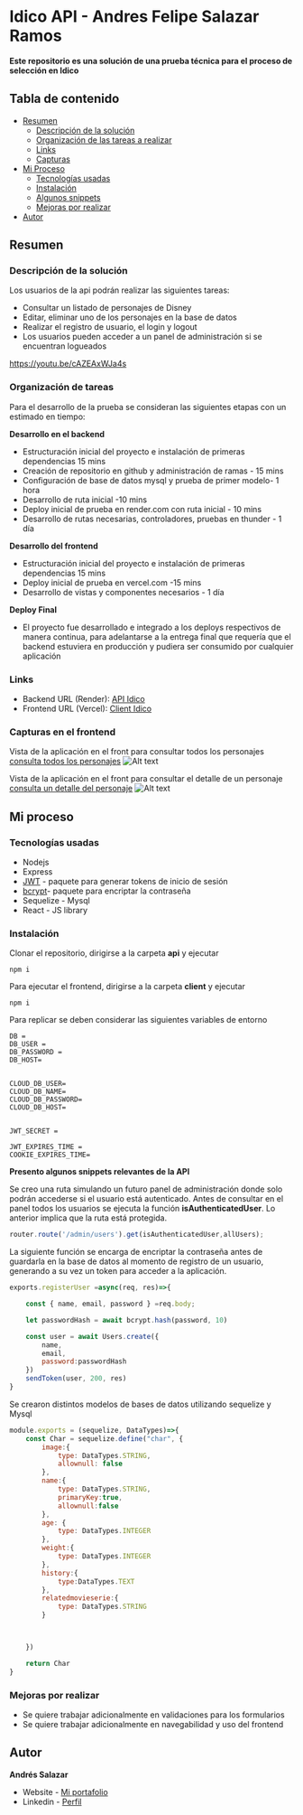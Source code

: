# Idico API - Andres Felipe Salazar Ramos

**Este repositorio es una solución de una prueba técnica para el proceso de selección en Idico**

## Tabla de contenido

- [Resumen](#resumen)
  - [Descripción de la solución](#descripción-de-la-solución)
  - [Organización de las tareas a realizar](#organización-de-tareas)
  - [Links](#links)
  - [Capturas](#capturas-en-el-frontend)
- [Mi Proceso](#my-process)
  - [Tecnologías usadas](#tecnologías-usadas)
  - [Instalación](#instalación)
  - [Algunos snippets](#algunos-snippets)
  - [Mejoras por realizar](#mejoras-por-realizar)
- [Autor](#autor)




## Resumen

### Descripción de la solución

Los usuarios de la api podrán realizar las siguientes tareas:

- Consultar un listado de personajes de Disney
- Editar, eliminar uno de los personajes en la base de datos
- Realizar el registro de usuario, el login y logout
- Los usuarios pueden acceder a un panel de administración si se encuentran logueados

https://youtu.be/cAZEAxWJa4s

### Organización de tareas

Para el desarrollo de la prueba se consideran las siguientes etapas con un estimado en tiempo:

**Desarrollo en el backend**

- Estructuración inicial del proyecto e instalación de primeras dependencias 15 mins
- Creación de repositorio en github y administración de ramas - 15 mins
- Configuración de base de datos mysql y prueba de primer modelo- 1 hora
- Desarrollo de ruta inicial -10 mins
- Deploy inicial de prueba en render.com con ruta inicial - 10 mins
- Desarrollo de rutas necesarias, controladores, pruebas en thunder - 1 día

**Desarrollo del frontend**

- Estructuración inicial del proyecto e instalación de primeras dependencias 15 mins
- Deploy inicial de prueba en vercel.com -15 mins
- Desarrollo de vistas y componentes necesarios  - 1 día

**Deploy Final**
- El proyecto fue desarrollado e integrado a los deploys respectivos de manera continua, para adelantarse a la entrega final que requería que el backend estuviera en producción y pudiera ser consumido por cualquier aplicación

### Links

- Backend URL (Render): [API Idico](https://myidicoapi.onrender.com/)
- Frontend URL (Vercel): [Client Idico](https://apiidico-1utf.vercel.app/getChars)

### Capturas en el frontend

Vista de la aplicación en el front para consultar todos los personajes
[consulta todos los personajes](https://apiidico-1utf.vercel.app/getChars)
![Alt text](image-1.png)

Vista de la aplicación en el front para consultar el detalle de un personaje
[consulta un detalle del personaje](https://apiidico-1utf.vercel.app/char/3)
![Alt text](image-2.png)



## Mi proceso

### Tecnologías usadas

- Nodejs
- Express
- [JWT](https://www.npmjs.com/package/jsonwebtoken) - paquete para generar tokens de inicio de sesión
- [bcrypt](https://www.npmjs.com/package/bcryptjs)- paquete para encriptar la contraseña
- Sequelize - Mysql
- React - JS library


### Instalación

Clonar el repositorio, dirigirse a la carpeta **api** y ejecutar
```
npm i
```
Para ejecutar el frontend, dirigirse a la carpeta **client** y ejecutar
```
npm i
```

Para replicar se deben considerar las siguientes variables de entorno

```
DB =
DB_USER =
DB_PASSWORD =
DB_HOST=


CLOUD_DB_USER=
CLOUD_DB_NAME=
CLOUD_DB_PASSWORD=
CLOUD_DB_HOST=


JWT_SECRET =

JWT_EXPIRES_TIME =
COOKIE_EXPIRES_TIME=
```

**Presento algunos snippets relevantes de la API**

Se creo una ruta simulando un futuro panel de administración donde solo podrán accederse si
el usuario está autenticado. Antes de consultar en el panel todos los usuarios se ejecuta la función **isAuthenticatedUser**. Lo anterior implica que la ruta está protegida.
```js
router.route('/admin/users').get(isAuthenticatedUser,allUsers);
```


La siguiente función se encarga de encriptar la contraseña antes de guardarla en la base de datos al momento de registro de un usuario, generando a su vez un token para acceder a la aplicación.
```js
exports.registerUser =async(req, res)=>{

    const { name, email, password } =req.body;

    let passwordHash = await bcrypt.hash(password, 10)

    const user = await Users.create({
        name,
        email,
        password:passwordHash
    })
    sendToken(user, 200, res)
}
```

Se crearon distintos modelos de bases de datos utilizando sequelize y Mysql
```js
module.exports = (sequelize, DataTypes)=>{
    const Char = sequelize.define("char", {
        image:{
            type: DataTypes.STRING,
            allownull: false
        },
        name:{
            type: DataTypes.STRING,
            primaryKey:true,
            allownull:false
        },
        age: {
            type: DataTypes.INTEGER
        },
        weight:{
            type: DataTypes.INTEGER
        },
        history:{
            type:DataTypes.TEXT
        },
        relatedmovieserie:{
            type: DataTypes.STRING
        }



    })

    return Char
}
```


### Mejoras por realizar

- Se quiere trabajar adicionalmente en validaciones para los formularios
- Se quiere trabajar adicionalmente en navegabilidad y uso del frontend



## Autor
**Andrés Salazar**
- Website - [Mi portafolio](https://andresfelipe.dev)
- Linkedin - [Perfil](https://www.linkedin.com/in/felipe-salazar-7b3923220)




